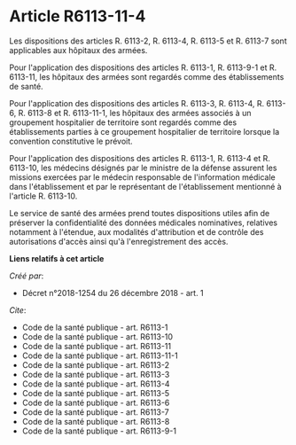 # Article R6113-11-4

Les dispositions des articles R. 6113-2, R. 6113-4, R. 6113-5 et R. 6113-7 sont applicables aux hôpitaux des armées. 

Pour l'application des dispositions des articles R. 6113-1, R. 6113-9-1 et R. 6113-11, les hôpitaux des armées sont regardés
comme des établissements de santé. 

Pour l'application des dispositions des articles R. 6113-3, R. 6113-4, R. 6113-6, R. 6113-8 et R. 6113-11-1, les hôpitaux des
armées associés à un groupement hospitalier de territoire sont regardés comme des établissements parties à ce groupement
hospitalier de territoire lorsque la convention constitutive le prévoit. 

Pour l'application des dispositions des articles R. 6113-1, R. 6113-4 et R. 6113-10, les médecins désignés par le ministre de
la défense assurent les missions exercées par le médecin responsable de l'information médicale dans l'établissement et par le
représentant de l'établissement mentionné à l'article R. 6113-10. 

Le service de santé des armées prend toutes dispositions utiles afin de préserver la confidentialité des données médicales
nominatives, relatives notamment à l'étendue, aux modalités d'attribution et de contrôle des autorisations d'accès ainsi qu'à
l'enregistrement des accès.

**Liens relatifs à cet article**

_Créé par_:

  - Décret n°2018-1254 du 26 décembre 2018 - art. 1

_Cite_:

  - Code de la santé publique - art. R6113-1
  - Code de la santé publique - art. R6113-10
  - Code de la santé publique - art. R6113-11
  - Code de la santé publique - art. R6113-11-1
  - Code de la santé publique - art. R6113-2
  - Code de la santé publique - art. R6113-3
  - Code de la santé publique - art. R6113-4
  - Code de la santé publique - art. R6113-5
  - Code de la santé publique - art. R6113-6
  - Code de la santé publique - art. R6113-7
  - Code de la santé publique - art. R6113-8
  - Code de la santé publique - art. R6113-9-1
